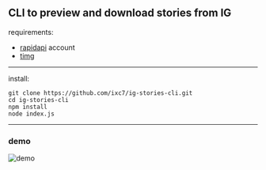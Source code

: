 
## CLI to preview and download stories from IG

requirements:
+ [rapidapi](https://rapidapi.com/thekirtan/api/instagram-bulk-profile-scrapper/) account
+ [timg](https://github.com/hzeller/timg/)

---

install:
```
git clone https://github.com/ixc7/ig-stories-cli.git
cd ig-stories-cli
npm install
node index.js
```

---

### demo

![demo](https://github.com/ixc7/ig-stories-cli/raw/master/demo.gif)
